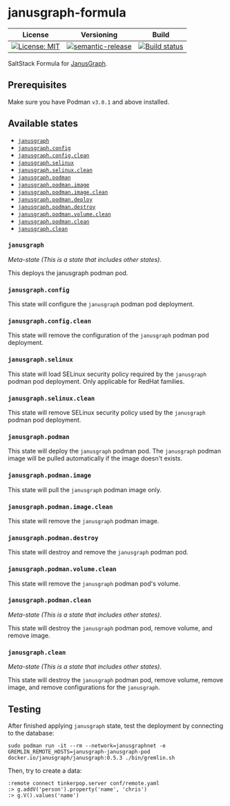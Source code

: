 # janusgraph-formula

| License | Versioning | Build |
| ------- | ---------- | ----- |
| [![License: MIT](https://img.shields.io/badge/License-MIT-yellow.svg)](https://opensource.org/licenses/MIT) | [![semantic-release](https://img.shields.io/badge/%20%20%F0%9F%93%A6%F0%9F%9A%80-semantic--release-e10079.svg)](https://github.com/semantic-release/semantic-release) | [![Build status](https://ci.appveyor.com/api/projects/status/e8vw85tn6x1ahqcu/branch/master?svg=true)](https://ci.appveyor.com/project/nikAizuddin/janusgraph-formula/branch/master) |

SaltStack Formula for [JanusGraph](https://janusgraph.org/).


## Prerequisites

Make sure you have Podman `v3.0.1` and above installed.


## Available states

- [`janusgraph`](#janusgraph)
- [`janusgraph.config`](#janusgraphconfig)
- [`janusgraph.config.clean`](#janusgraphconfigclean)
- [`janusgraph.selinux`](#janusgraphselinux)
- [`janusgraph.selinux.clean`](#janusgraphselinuxclean)
- [`janusgraph.podman`](#janusgraphpodman)
- [`janusgraph.podman.image`](#janusgraphpodmanimage)
- [`janusgraph.podman.image.clean`](#janusgraphpodmanimageclean)
- [`janusgraph.podman.deploy`](#janusgraphpodmandeploy)
- [`janusgraph.podman.destroy`](#janusgraphpodmandestroy)
- [`janusgraph.podman.volume.clean`](#janusgraphpodmanvolumeclean)
- [`janusgraph.podman.clean`](#janusgraphpodmanclean)
- [`janusgraph.clean`](#janusgraphclean)


### `janusgraph`

*Meta-state (This is a state that includes other states).*

This deploys the janusgraph podman pod.


### `janusgraph.config`

This state will configure the `janusgraph` podman pod deployment.


### `janusgraph.config.clean`

This state will remove the configuration of the `janusgraph` podman pod deployment.


### `janusgraph.selinux`

This state will load SELinux security policy required by the `janusgraph` podman pod deployment. Only applicable for RedHat families.


### `janusgraph.selinux.clean`

This state will remove SELinux security policy used by the `janusgraph` podman pod deployment.


### `janusgraph.podman`

This state will deploy the `janusgraph` podman pod. The `janusgraph` podman image will be pulled automatically if the image doesn't exists.


### `janusgraph.podman.image`

This state will pull the `janusgraph` podman image only.


### `janusgraph.podman.image.clean`

This state will remove the `janusgraph` podman image.


### `janusgraph.podman.destroy`

This state will destroy and remove the `janusgraph` podman pod.


### `janusgraph.podman.volume.clean`

This state will remove the `janusgraph` podman pod's volume.

### `janusgraph.podman.clean`

*Meta-state (This is a state that includes other states).*

This state will destroy the `janusgraph` podman pod, remove volume, and remove image.

### `janusgraph.clean`

*Meta-state (This is a state that includes other states).*

This state will destroy the `janusgraph` podman pod, remove volume, remove image, and remove configurations for the `janusgraph`.


## Testing

After finished applying `janusgraph` state, test the deployment by connecting to the database:
```
sudo podman run -it --rm --network=janusgraphnet -e GREMLIN_REMOTE_HOSTS=janusgraph-janusgraph-pod docker.io/janusgraph/janusgraph:0.5.3 ./bin/gremlin.sh
```

Then, try to create a data:
```
:remote connect tinkerpop.server conf/remote.yaml
:> g.addV('person').property('name', 'chris')
:> g.V().values('name')
```
